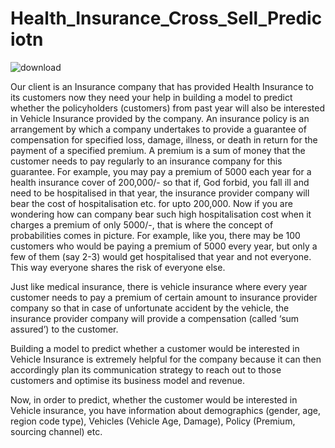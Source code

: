 # Health_Insurance_Cross_Sell_Prediciotn

![download](https://github.com/azizdafi/Health_Insurance_Cross_Sell_Prediction./assets/17454061/f1ba390c-ddf4-4932-a47d-2ea4fa903a25)


Our client is an Insurance company that has provided Health Insurance to its customers now they need your help in building a model to predict whether the policyholders (customers) from past year will also be interested in Vehicle Insurance provided by the company.
An insurance policy is an arrangement by which a company undertakes to provide a guarantee of compensation for specified loss, damage, illness, or death in return for the payment of a specified premium. A premium is a sum of money that the customer needs to pay regularly to an insurance company for this guarantee.
For example, you may pay a premium of 5000 each year for a health insurance cover of 200,000/- so that if, God forbid, you fall ill and need to be hospitalised in that year, the insurance provider company will bear the cost of hospitalisation etc. for upto 200,000. Now if you are wondering how can company bear such high hospitalisation cost when it charges a premium of only 5000/-, that is where the concept of probabilities comes in picture. For example, like you, there may be 100 customers who would be paying a premium of 5000 every year, but only a few of them (say 2-3) would get hospitalised that year and not everyone. This way everyone shares the risk of everyone else.

Just like medical insurance, there is vehicle insurance where every year customer needs to pay a premium of certain amount to insurance provider company so that in case of unfortunate accident by the vehicle, the insurance provider company will provide a compensation (called ‘sum assured’) to the customer.

Building a model to predict whether a customer would be interested in Vehicle Insurance is extremely helpful for the company because it can then accordingly plan its communication strategy to reach out to those customers and optimise its business model and revenue.

Now, in order to predict, whether the customer would be interested in Vehicle insurance, you have information about demographics (gender, age, region code type), Vehicles (Vehicle Age, Damage), Policy (Premium, sourcing channel) etc.
